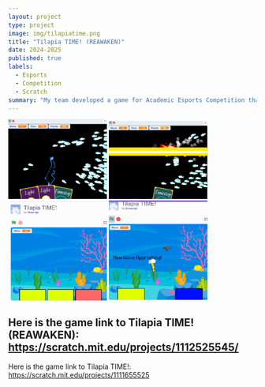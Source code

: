 ```yaml
---
layout: project
type: project
image: img/tilapiatime.png
title: "Tilapia TIME! (REAWAKEN)"
date: 2024-2025
published: true
labels:
  - Esports
  - Competition
  - Scratch
summary: "My team developed a game for Academic Esports Competition that tackles the prompt about environmental issues in Hawai'i."
---
```


<div class="text-center p-4">
  <img width="200px" src="../img/tilapiatimegame.png">
  <img width="200px" src="../img/tilapiagame.png">
  <img width="200px" src="../img/timegame.png">
  <img width="200px" src="../img/time.png">
</div>



Here is the game link to Tilapia TIME! (REAWAKEN): <https://scratch.mit.edu/projects/1112525545/>
---
Here is the game link to Tilapia TIME!: <https://scratch.mit.edu/projects/1111655525>
